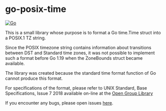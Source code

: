 # go-posix-time

[![Go](https://github.com/isaric/go-posix-time/actions/workflows/go.yml/badge.svg?branch=main)](https://github.com/isaric/go-posix-time/actions/workflows/go.yml)


This is a small library whose purpose is to format a Go time.Time struct into a POSIX.1 TZ string.

Since the POSIX timezone string contains information about transitions between DST and Standard time
zones, it was not possible to implement such a format before Go 1.19 when the ZoneBounds struct became
available.

The library was created because the standard time format function of Go cannot produce this format.

For specifications of the format, please refer to UNIX Standard, Base Specifications, Issue 7 2018 available on-line at the
[Open Group Library](https://publications.opengroup.org/c181)

If you encounter any bugs, please open issues [here](https://github.com/isaric/go-posix-time/issues).
